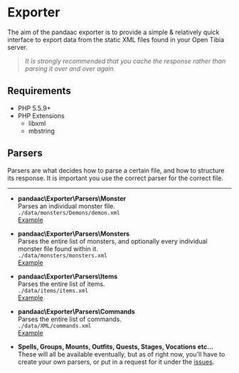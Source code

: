 # Exporter
The aim of the pandaac exporter is to provide a simple & relatively quick interface to export data from the static XML files found in your Open Tibia server.

> _It is strongly recommended that you cache the response rather than parsing it over and over again._

## Requirements
* PHP 5.5.9+
* PHP Extensions
  * libxml
  * mbstring

## Parsers
Parsers are what decides how to parse a certain file, and how to structure its response. It is important you use the correct parser for the correct file.

---

+ **pandaac\Exporter\Parsers\Monster**  
   Parses an individual monster file.  
   `./data/monsters/Demons/demon.xml`   
   [Example](https://github.com/pandaac/exporter/wiki/Example:-Individual-monster-(e.g.-demon.xml))

+ **pandaac\Exporter\Parsers\Monsters**  
   Parses the entire list of monsters, and optionally every individual monster file found within it.  
   `./data/monsters/monsters.xml`  
   [Example](https://github.com/pandaac/exporter/wiki/Example:-Monster-list-(monsters.xml))

+ **pandaac\Exporter\Parsers\Items**  
   Parses the entire list of items.  
   `./data/items/items.xml`  
   [Example](https://github.com/pandaac/exporter/wiki/Example:-Item-list-(items.xml))

+ **pandaac\Exporter\Parsers\Commands**  
   Parses the entire list of commands.  
   `./data/XML/commands.xml`  
   [Example](https://github.com/pandaac/exporter/wiki/Example:-Commands-list-(commands.xml))

+ **Spells, Groups, Mounts, Outfits, Quests, Stages, Vocations etc...**  
   These will all be available eventually, but as of right now, you'll have to create your own parsers, or put in a request for it under the [issues](https://github.com/pandaac/exporter/issues).
